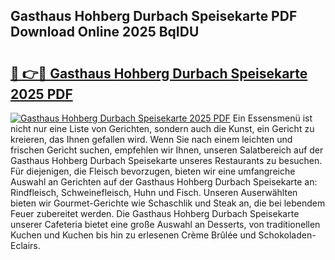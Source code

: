 ## Gasthaus Hohberg Durbach Speisekarte PDF Download Online 2025 BqIDU

# <h2><a href="http://gcbson.nevu.top/?p=Gasthaus+Hohberg+Durbach+Speisekarte">🔗 👉🔴 Gasthaus Hohberg Durbach Speisekarte 2025 PDF</a></h2>

[![Gasthaus Hohberg Durbach Speisekarte 2025 PDF](https://i.imgur.com/dBaPXMq.png)](http://gcbson.nevu.top/?p=Gasthaus+Hohberg+Durbach+Speisekarte)
Ein Essensmenü ist nicht nur eine Liste von Gerichten, sondern auch die Kunst, ein Gericht zu kreieren, das Ihnen gefallen wird. Wenn Sie nach einem leichten und frischen Gericht suchen, empfehlen wir Ihnen, unseren Salatbereich auf der Gasthaus Hohberg Durbach Speisekarte unseres Restaurants zu besuchen. Für diejenigen, die Fleisch bevorzugen, bieten wir eine umfangreiche Auswahl an Gerichten auf der Gasthaus Hohberg Durbach Speisekarte an: Rindfleisch, Schweinefleisch, Huhn und Fisch. Unseren Auserwählten bieten wir Gourmet-Gerichte wie Schaschlik und Steak an, die bei lebendem Feuer zubereitet werden. Die Gasthaus Hohberg Durbach Speisekarte unserer Cafeteria bietet eine große Auswahl an Desserts, von traditionellen Kuchen und Kuchen bis hin zu erlesenen Crème Brûlée und Schokoladen-Eclairs.
